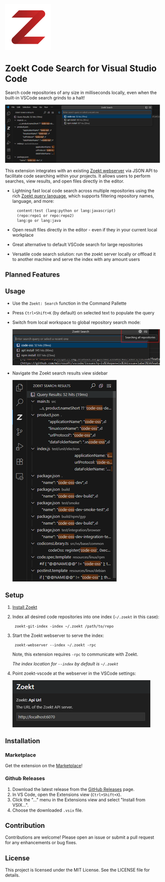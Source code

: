<img src="media/icons/zoekt-icon.png" width="150">

# Zoekt Code Search for Visual Studio Code

Search code repositories of any size in milliseconds locally, even when the built-in VSCode search grinds to a halt!

![Zoekt VSCode Extension](media/screenshots/sidebar-and-query.png)


This extension integrates with an existing [Zoekt webserver](https://github.com/sourcegraph/zoekt/tree/main?tab=readme-ov-file#indexing-a-local-git-repo) via JSON API to facilitate code searching within your projects. It allows users to perform searches, view results, and open files directly in the editor.

- Lightning fast local code search across multiple repositories using the rich [Zoekt query language](https://github.com/sourcegraph/zoekt/blob/main/doc/query_syntax.md), which supports filtering repository names, language, and more:

        content:test (lang:python or lang:javascript)
        (repo:repo1 or repo:repo2)
        lang:go or lang:java

- Open result files directly in the editor - even if they in your current local workplace
- Great alternative to default VSCode search for large repositories
- Versatile code search solution: run the zoekt server locally or offload it to another machine and serve the index with any amount users

## Planned Features


## Usage

- Use the `Zoekt: Search` function in the Command Pallette
- Press `Ctrl+Shift+K` (by default) on selected text to populate the query

- Switch from local workspace to global repository search mode:

    ![Zoekt search all repositories](media/screenshots/query-search-all.png)

- Navigate the Zoekt search results view sidebar

    ![Zoekt results](media/screenshots/sidebar.png)

## Setup

1. [Install Zoekt](https://github.com/sourcegraph/zoekt/tree/main?tab=readme-ov-file#installation)
2. Index all desired code repositories into one index (`~/.zoekt` in this case):

        zoekt-git-index -index ~/.zoekt /path/to/repo

3. Start the Zoekt webserver to serve the index:

        zoekt-webserver --index ~/.zoekt -rpc

   Note, this extension requires `-rpc` to communicate with Zoekt.

    _The index location for `--index` by default is `~/.zoekt`_

4. Point zoekt-vscode at the webserver in the VSCode settings:

    ![Zoekt VSCode Extension Settings](media/screenshots/zoekt-settings.png)

## Installation

### Marketplace

Get the extension on the [Marketplace](https://marketplace.visualstudio.com/items?itemName=H3mul.zoekt-vscode)!

### Github Releases

1.  Download the latest release from the [GitHub Releases](https://github.com/h3mul/zoekt-vscode/releases) page.
2.  In VS Code, open the Extensions view (`Ctrl+Shift+X`).
3.  Click the "..." menu in the Extensions view and select "Install from VSIX...".
4.  Choose the downloaded `.vsix` file.

## Contribution
Contributions are welcome! Please open an issue or submit a pull request for any enhancements or bug fixes.

## License
This project is licensed under the MIT License. See the LICENSE file for details.